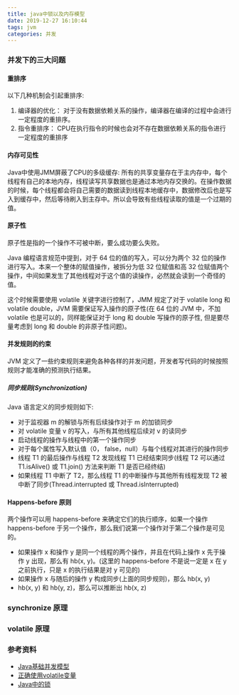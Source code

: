 ```yaml
---
title: java中锁以及内存模型
date: 2019-12-27 16:10:44
tags: jvm
categories: 并发
---
```

### 并发下的三大问题

#### 重排序

以下几种机制会引起重排序:
1. 编译器的优化： 对于没有数据依赖关系的操作，编译器在编译的过程中会进行一定程度的重排序。
2. 指令重排序： CPU在执行指令的时候也会对不存在数据依赖关系的指令进行一定程度的重排序

#### 内存可见性

Java中使用JMM屏蔽了CPU的多级缓存: 所有的共享变量存在于主内存中，每个线程有自己的本地内存，线程读写共享数据也是通过本地内存交换的。在操作数据的时候，每个线程都会将自己需要的数据读到线程本地缓存中，数据修改后也是写入到缓存中，然后等待刷入到主存中。所以会导致有些线程读取的值是一个过期的值。

#### 原子性

原子性是指的一个操作不可被中断，要么成功要么失败。

Java 编程语言规范中提到，对于 64 位的值的写入，可以分为两个 32 位的操作进行写入。本来一个整体的赋值操作，被拆分为低 32 位赋值和高 32 位赋值两个操作，中间如果发生了其他线程对于这个值的读操作，必然就会读到一个奇怪的值。

这个时候需要使用 volatile 关键字进行控制了，JMM 规定了对于 volatile long 和 volatile double，JVM 需要保证写入操作的原子性(在 64 位的 JVM 中，不加 volatile
 也是可以的，同样能保证对于 long 和 double 写操作的原子性, 但是要尽量考虑到 long 和 double 的非原子性问题)。
 
 #### 并发规则的约束
 
 JVM 定义了一些约束规则来避免各种各样的并发问题，开发者写代码的时候按照规则才能准确的预测执行结果。
 
 ##### 同步规则(Synchronization)
 
 Java 语言定义的同步规则如下:
 
 - 对于监视器 m 的解锁与所有后续操作对于 m 的加锁同步
 - 对 volatile 变量 v 的写入，与所有其他线程后续对 v 的读同步
 - 启动线程的操作与线程中的第一个操作同步
 - 对于每个属性写入默认值（0， false，null）与每个线程对其进行的操作同步
 - 线程 T1 的最后操作与线程 T2 发现线程 T1 已经结束同步(线程 T2 可以通过 T1.isAlive() 或 T1.join() 方法来判断 T1 是否已经终结)
 - 如果线程 T1 中断了 T2，那么线程 T1 的中断操作与其他所有线程发现 T2 被中断了同步(Thread.interrupted 或 Thread.isInterrupted)
 
 #### Happens-before 原则
 
 两个操作可以用 happens-before 来确定它们的执行顺序，如果一个操作 happens-before 于另一个操作，那么我们说第一个操作对于第二个操作是可见的。
 
 - 如果操作 x 和操作 y 是同一个线程的两个操作，并且在代码上操作 x 先于操作 y 出现，那么有 hb(x, y)。(这里的 happens-before 不是说一定是 x 在 y之前执行，只是 x 的执行结果是对 y 可见的)
 - 如果操作 x 与随后的操作 y 构成同步(上面的同步规则)，那么 hb(x, y)
 - hb(x, y) 和 hb(y, z)，那么可以推断出 hb(x, z)
 
 ### synchronize 原理
 
 ### volatile 原理
 
 ### 参考资料
 
 - [Java基础并发模型](https://javadoop.com/post/java-memory-model)
 - [正确使用volatile变量](https://www.ibm.com/developerworks/cn/java/j-jtp06197.html)
 - [Java中的锁](https://mp.weixin.qq.com/s?__biz=MzU0OTk3ODQ3Ng==&mid=2247486831&idx=1&sn=69ca4c63d806f1d22579b3a3df52d3e7&chksm=fba6e56cccd16c7ada14fc23d052de0f2f02c4cc1560f65bdf2c2d473a8a1a0047b35738d911&mpshare=1&scene=1&srcid=&sharer_sharetime=1577408454552&sharer_shareid=3c10d2bfc6ced97cc6607b57b30ea1b1&key=ff1b1d089c15295c3c600d3f8ce8ddc0ab879df14ddc473fbdb57ad415231a9bcb4bb7f2ea68cd2fda61541fb745234b412d411fe4d487ab5fb9abd86e45657420c8503edd6acff6cd47d3c0cecbc220&ascene=1&uin=MjkyMjA3ODQwNA%3D%3D&devicetype=Windows+10&version=62070158&lang=zh_CN&exportkey=A98bG3TKu5AOwxw3wb3J5VU%3D&pass_ticket=D%2BYz2lIw3c6APzjfwsbD3JI58lKvJxKoZkAABhujFNfpTDob6624UaGy6Df0b6gp)